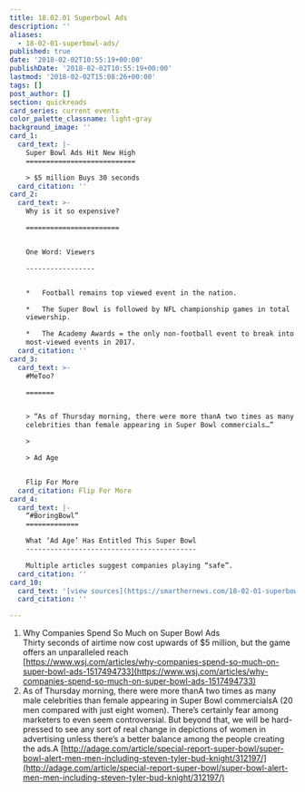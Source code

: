 ```yaml
---
title: 18.02.01 Superbowl Ads
description: ''
aliases:
  - 18-02-01-superbowl-ads/
published: true
date: '2018-02-02T10:55:19+00:00'
publishDate: '2018-02-02T10:55:19+00:00'
lastmod: '2018-02-02T15:08:26+00:00'
tags: []
post_author: []
section: quickreads
card_series: current events
color_palette_classname: light-gray
background_image: ''
card_1:
  card_text: |-
    Super Bowl Ads Hit New High
    ===========================

    > $5 million Buys 30 seconds
  card_citation: ''
card_2:
  card_text: >-
    Why is it so expensive?

    =======================


    One Word: Viewers

    -----------------


    *   Football remains top viewed event in the nation.

    *   The Super Bowl is followed by NFL championship games in total
    viewership.

    *   The Academy Awards = the only non-football event to break into 5
    most-viewed events in 2017.
  card_citation: ''
card_3:
  card_text: >-
    #MeToo?

    =======


    > “As of Thursday morning, there were more thanA two times as many male
    celebrities than female appearing in Super Bowl commercials…”

    > 

    > Ad Age


    Flip For More
  card_citation: Flip For More
card_4:
  card_text: |-
    “#BoringBowl”
    =============

    What ‘Ad Age’ Has Entitled This Super Bowl
    ------------------------------------------

    Multiple articles suggest companies playing “safe”.
  card_citation: ''
card_10:
  card_text: '[view sources](https://smarthernews.com/18-02-01-superbowl-ads/)'
  card_citation: ''

---
```

1.  Why Companies Spend So Much on Super Bowl Ads  
    Thirty seconds of airtime now cost upwards of $5 million, but the game offers an unparalleled reach  
    [https://www.wsj.com/articles/why-companies-spend-so-much-on-super-bowl-ads-1517494733](https://www.wsj.com/articles/why-companies-spend-so-much-on-super-bowl-ads-1517494733)
2.  As of Thursday morning, there were more thanA two times as many male celebrities than female appearing in Super Bowl commercialsA (20 men compared with just eight women). There’s certainly fear among marketers to even seem controversial. But beyond that, we will be hard-pressed to see any sort of real change in depictions of women in advertising unless there’s a better balance among the people creating the ads.A [http://adage.com/article/special-report-super-bowl/super-bowl-alert-men-men-including-steven-tyler-bud-knight/312197/](http://adage.com/article/special-report-super-bowl/super-bowl-alert-men-men-including-steven-tyler-bud-knight/312197/)